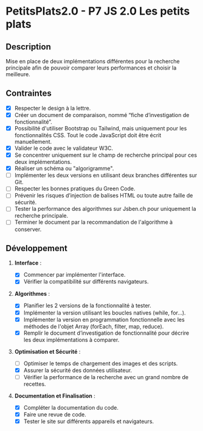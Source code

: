 # PetitsPlats2.0 - P7 JS 2.0 Les petits plats

## Description

Mise en place de deux implémentations différentes pour la recherche principale afin de pouvoir comparer leurs performances et choisir la meilleure.

## Contraintes

- [x] Respecter le design à la lettre.
- [x] Créer un document de comparaison, nommé “fiche d’investigation de fonctionnalité”.
- [x] Possibilité d'utiliser Bootstrap ou Tailwind, mais uniquement pour les fonctionnalités CSS. Tout le code JavaScript doit être écrit manuellement.
- [x] Valider le code avec le validateur W3C.
- [x] Se concentrer uniquement sur le champ de recherche principal pour ces deux implémentations.
- [x] Réaliser un schéma ou "algorigramme".
- [ ] Implémenter les deux versions en utilisant deux branches différentes sur Git.
- [ ] Respecter les bonnes pratiques du Green Code.
- [ ] Prévenir les risques d’injection de balises HTML ou toute autre faille de sécurité.
- [ ] Tester la performance des algorithmes sur Jsben.ch pour uniquement la recherche principale.
- [ ] Terminer le document par la recommandation de l'algorithme à conserver.

## Développement

1. **Interface** :

   - [x] Commencer par implémenter l'interface.
   - [x] Vérifier la compatibilité sur différents navigateurs.

2. **Algorithmes** :

   - [x] Planifier les 2 versions de la fonctionnalité à tester.
   - [x] Implémenter la version utilisant les boucles natives (while, for...).
   - [x] Implémenter la version en programmation fonctionnelle avec les méthodes de l'objet Array (forEach, filter, map, reduce).
   - [x] Remplir le document d’investigation de fonctionnalité pour décrire les deux implémentations à comparer.

3. **Optimisation et Sécurité** :

   - [ ] Optimiser le temps de chargement des images et des scripts.
   - [x] Assurer la sécurité des données utilisateur.
   - [ ] Vérifier la performance de la recherche avec un grand nombre de recettes.

4. **Documentation et Finalisation** :
   - [x] Compléter la documentation du code.
   - [x] Faire une revue de code.
   - [x] Tester le site sur différents appareils et navigateurs.
